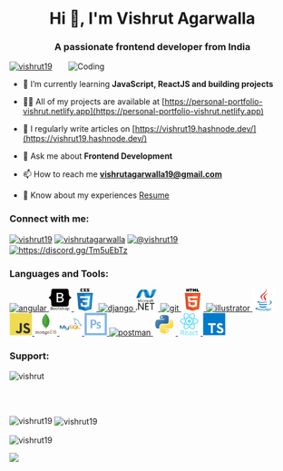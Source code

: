 <h1 align="center">Hi 👋, I'm Vishrut Agarwalla</h1>
<h3 align="center">A passionate frontend developer from India</h3>
<img align="right" alt="Coding" width="400" src="https://cdn-images-1.medium.com/fit/t/1600/480/0*7Q3yvSIv_t0ioJ-Z.gif">

<p align="left"> <a href="https://twitter.com/vishrut19" target="blank"><img src="https://img.shields.io/twitter/follow/vishrut19?logo=twitter&style=for-the-badge" alt="vishrut19" /></a> </p>

- 🌱 I’m currently learning **JavaScript, ReactJS and building projects**

- 👨‍💻 All of my projects are available at [https://personal-portfolio-vishrut.netlify.app](https://personal-portfolio-vishrut.netlify.app)

- 📝 I regularly write articles on [https://vishrut19.hashnode.dev/](https://vishrut19.hashnode.dev/)

- 💬 Ask me about **Frontend Development**

- 📫 How to reach me **vishrutagarwalla19@gmail.com**

- 📄 Know about my experiences [Resume](https://drive.google.com/file/d/11rE9sntEOJ-9UUN0pUoNCeqNYzh1Vzcj/view?usp=sharing)

<h3 align="left">Connect with me:</h3>
<p align="left">
<a href="https://twitter.com/vishrutwts" target="blank"><img align="center" src="https://raw.githubusercontent.com/rahuldkjain/github-profile-readme-generator/master/src/images/icons/Social/twitter.svg" alt="vishrut19" height="30" width="40" /></a>
<a href="https://linkedin.com/in/vishrut-agarwalla" target="blank"><img align="center" src="https://raw.githubusercontent.com/rahuldkjain/github-profile-readme-generator/master/src/images/icons/Social/linked-in-alt.svg" alt="vishrutagarwalla" height="30" width="40" /></a>
<a href="https://hashnode.com/@vishrut19" target="blank"><img align="center" src="https://raw.githubusercontent.com/rahuldkjain/github-profile-readme-generator/master/src/images/icons/Social/hashnode.svg" alt="@vishrut19" height="30" width="40" /></a>
<a href="https://discord.gg/https://discord.gg/Tm5uEbTz" target="blank"><img align="center" src="https://raw.githubusercontent.com/rahuldkjain/github-profile-readme-generator/master/src/images/icons/Social/discord.svg" alt="https://discord.gg/Tm5uEbTz" height="30" width="40" /></a>
</p>

<h3 align="left">Languages and Tools:</h3>
<p align="left"> <a href="https://angular.io" target="_blank" rel="noreferrer"> <img src="https://angular.io/assets/images/logos/angular/angular.svg" alt="angular" width="40" height="40"/> </a> <a href="https://getbootstrap.com" target="_blank" rel="noreferrer"> <img src="https://raw.githubusercontent.com/devicons/devicon/master/icons/bootstrap/bootstrap-plain-wordmark.svg" alt="bootstrap" width="40" height="40"/> </a> <a href="https://www.w3schools.com/css/" target="_blank" rel="noreferrer"> <img src="https://raw.githubusercontent.com/devicons/devicon/master/icons/css3/css3-original-wordmark.svg" alt="css3" width="40" height="40"/> </a> <a href="https://www.djangoproject.com/" target="_blank" rel="noreferrer"> <img src="https://cdn.worldvectorlogo.com/logos/django.svg" alt="django" width="40" height="40"/> </a> <a href="https://dotnet.microsoft.com/" target="_blank" rel="noreferrer"> <img src="https://raw.githubusercontent.com/devicons/devicon/master/icons/dot-net/dot-net-original-wordmark.svg" alt="dotnet" width="40" height="40"/> </a> <a href="https://git-scm.com/" target="_blank" rel="noreferrer"> <img src="https://www.vectorlogo.zone/logos/git-scm/git-scm-icon.svg" alt="git" width="40" height="40"/> </a> <a href="https://www.w3.org/html/" target="_blank" rel="noreferrer"> <img src="https://raw.githubusercontent.com/devicons/devicon/master/icons/html5/html5-original-wordmark.svg" alt="html5" width="40" height="40"/> </a> <a href="https://www.adobe.com/in/products/illustrator.html" target="_blank" rel="noreferrer"> <img src="https://www.vectorlogo.zone/logos/adobe_illustrator/adobe_illustrator-icon.svg" alt="illustrator" width="40" height="40"/> </a> <a href="https://www.java.com" target="_blank" rel="noreferrer"> <img src="https://raw.githubusercontent.com/devicons/devicon/master/icons/java/java-original.svg" alt="java" width="40" height="40"/> </a> <a href="https://developer.mozilla.org/en-US/docs/Web/JavaScript" target="_blank" rel="noreferrer"> <img src="https://raw.githubusercontent.com/devicons/devicon/master/icons/javascript/javascript-original.svg" alt="javascript" width="40" height="40"/> </a> <a href="https://www.mongodb.com/" target="_blank" rel="noreferrer"> <img src="https://raw.githubusercontent.com/devicons/devicon/master/icons/mongodb/mongodb-original-wordmark.svg" alt="mongodb" width="40" height="40"/> </a> <a href="https://www.mysql.com/" target="_blank" rel="noreferrer"> <img src="https://raw.githubusercontent.com/devicons/devicon/master/icons/mysql/mysql-original-wordmark.svg" alt="mysql" width="40" height="40"/> </a> <a href="https://www.photoshop.com/en" target="_blank" rel="noreferrer"> <img src="https://raw.githubusercontent.com/devicons/devicon/master/icons/photoshop/photoshop-line.svg" alt="photoshop" width="40" height="40"/> </a> <a href="https://postman.com" target="_blank" rel="noreferrer"> <img src="https://www.vectorlogo.zone/logos/getpostman/getpostman-icon.svg" alt="postman" width="40" height="40"/> </a> <a href="https://www.python.org" target="_blank" rel="noreferrer"> <img src="https://raw.githubusercontent.com/devicons/devicon/master/icons/python/python-original.svg" alt="python" width="40" height="40"/> </a> <a href="https://reactjs.org/" target="_blank" rel="noreferrer"> <img src="https://raw.githubusercontent.com/devicons/devicon/master/icons/react/react-original-wordmark.svg" alt="react" width="40" height="40"/> </a> <a href="https://www.typescriptlang.org/" target="_blank" rel="noreferrer"> <img src="https://raw.githubusercontent.com/devicons/devicon/master/icons/typescript/typescript-original.svg" alt="typescript" width="40" height="40"/> </a> </p>

<h3 align="left">Support:</h3>
<p><a href="https://www.buymeacoffee.com/vishrut"> <img align="left" src="https://cdn.buymeacoffee.com/buttons/v2/default-yellow.png" height="50" width="210" alt="vishrut" /></a></p><br><br>

<br><p><img align="left" src="https://github-readme-stats.vercel.app/api/top-langs?username=vishrut19&show_icons=true&locale=en&layout=compact" alt="vishrut19" /></p>

<p>&nbsp;<img align="center" src="https://github-readme-stats.vercel.app/api?username=vishrut19&show_icons=true&locale=en" alt="vishrut19" /></p>

<p><img align="center" src="https://github-readme-streak-stats.herokuapp.com/?user=vishrut19&" alt="vishrut19" /></p>

<img src="https://wilcobadge.vercel.app/api/handler?wilconame=vishrut19"/>
